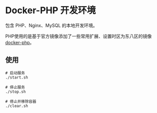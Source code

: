# Docker-PHP 开发环境
包含 PHP、Nginx、MySQL 的本地开发环境。

PHP使用的是基于官方镜像添加了一些常用扩展、设置时区为东八区的镜像[docker-php](https://github.com/ruesin/docker-php)。

## 使用
```
# 启动服务
./start.sh

# 停止服务
./stop.sh

# 停止并移除容器
./clear.sh

```
